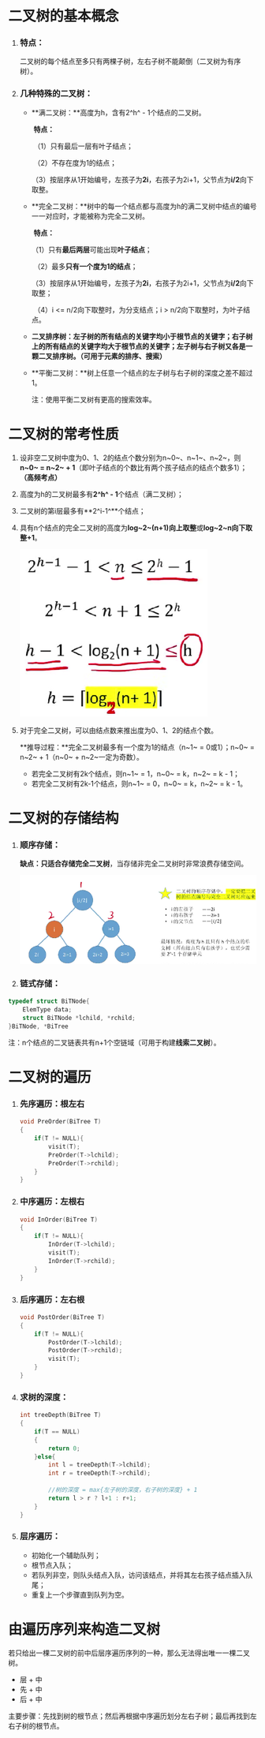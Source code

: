 # 二叉树的基本概念

1. ### 特点：

   二叉树的每个结点至多只有两棵子树，左右子树不能颠倒（二叉树为有序树）。

   

2. ### 几种特殊的二叉树：

   - **满二叉树：**高度为h，含有2^h^ - 1个结点的二叉树。

     ​	**特点：**

     ​	（1）只有最后一层有叶子结点；

     ​	（2）不存在度为1的结点；

     ​	（3）按层序从1开始编号，左孩子为**2i**，右孩子为2i+1，父节点为**i/2**向下取整。

   - **完全二叉树：**树中的每一个结点都与高度为h的满二叉树中结点的编号一一对应时，才能被称为完全二叉树。

     ​	**特点：**

     ​	（1）只有**最后两层**可能出现**叶子结点**；

     ​	（2）最多**只有一个度为1的结点**；

     ​	（3）按层序从1开始编号，左孩子为**2i**，右孩子为2i+1，父节点为**i/2**向下取整；

     ​	（4）i <= n/2向下取整时，为分支结点；i > n/2向下取整时，为叶子结点。

   - **二叉排序树：**左子树的所有结点的关键字均小于根节点的关键字；右子树上的所有结点的关键字均大于根节点的关键字；左子树与右子树又各是一颗二叉排序树。**（可用于元素的排序、搜索）**

   - **平衡二叉树：**树上任意一个结点的左子树与右子树的深度之差不超过1。

     注：使用平衡二叉树有更高的搜索效率。



# 二叉树的常考性质

1. 设非空二叉树中度为0、1、2的结点个数分别为n~0~、n~1~、n~2~，则**n~0~ = n~2~ + 1**（即叶子结点的个数比有两个孩子结点的结点个数多1）；**（高频考点）**

2. 高度为h的二叉树最多有**2^h^ - 1**个结点（满二叉树）；

3. 二叉树的第i层最多有**2^i-1^**个结点；

4. 具有n个结点的完全二叉树的高度为**log~2~(n+1)向上取整**或**log~2~n向下取整+1**。

   ![image-20250527144803941](images/image-20250527144803941.png)

5. 对于完全二叉树，可以由结点数来推出度为0、1、2的结点个数。

   **推导过程：**完全二叉树最多有一个度为1的结点（n~1~ = 0或1）；n~0~ = n~2~ + 1（n~0~ + n~2~一定为奇数）。

   - 若完全二叉树有2k个结点，则n~1~ = 1，n~0~ = k，n~2~ = k - 1；
   - 若完全二叉树有2k-1个结点，则n~1~ = 0，n~0~ = k，n~2~ = k - 1。



# 二叉树的存储结构

1. ### 顺序存储：

   **缺点：**只**适合存储完全二叉树**，当存储非完全二叉树时非常浪费存储空间。

   ![image-20250527150652473](images/image-20250527150652473.png)

   

2. ### 链式存储：

```c++
typedef struct BiTNode{
    ElemType data;
    struct BiTNode *lchild, *rchild;
}BiTNode, *BiTree
```

注：n个结点的二叉链表共有n+1个空链域（可用于构建**线索二叉树**）。



# 二叉树的遍历

1. ### 先序遍历：根左右

   ```c++
   void PreOrder(BiTree T)
   {
       if(T != NULL){
           visit(T);
           PreOrder(T->lchild);
           PreOrder(T->rchild);
       }
   }
   ```

   

2. ### 中序遍历：左根右

   ```c++
   void InOrder(BiTree T)
   {
       if(T != NULL){
           InOrder(T->lchild);
           visit(T);
           InOrder(T->rchild);
       }
   }
   ```

   

3. ### 后序遍历：左右根

   ```c++
   void PostOrder(BiTree T)
   {
       if(T != NULL){
           PostOrder(T->lchild);
           PostOrder(T->rchild);
           visit(T);
       }
   }
   ```

   

4. ### 求树的深度：

   ```c++
   int treeDepth(BiTree T)
   {
       if(T == NULL)
       {
           return 0;
       }else{
           int l = treeDepth(T->lchild);
           int r = treeDepth(T->rchild);
           
           //树的深度 = max{左子树的深度，右子树的深度} + 1
           return l > r ? l+1 : r+1;
       }
   }
   ```

   

5. ### 层序遍历：

   - 初始化一个辅助队列；
   - 根节点入队；
   - 若队列非空，则队头结点入队，访问该结点，并将其左右孩子结点插入队尾；
   - 重复上一个步骤直到队列为空。



# 由遍历序列来构造二叉树

​		若只给出一棵二叉树的前中后层序遍历序列的一种，那么无法得出唯一一棵二叉树。

- 层 + 中
- 先 + 中
- 后 + 中

主要步骤：先找到树的根节点；然后再根据中序遍历划分左右子树；最后再找到左右子树的根节点。